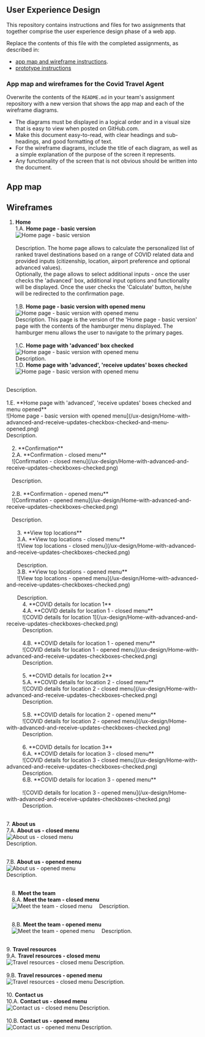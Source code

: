 ## User Experience Design

This repository contains instructions and files for two assignments that together comprise the user experience design phase of a web app.

Replace the contents of this file with the completed assignments, as described in:

- [app map and wireframe instructions](./instructions-app-map-wireframe.md).
- [prototype instructions](./instructions-prototype.md)


### App map and wireframes for the Covid Travel Agent


Overwrite the contents of the `README.md` in your team's assignment repository with a new version that shows the app map and each of the wireframe diagrams.

- The diagrams must be displayed in a logical order and in a visual size that is easy to view when posted on GitHub.com.
- Make this document easy-to-read, with clear headings and sub-headings, and good formatting of text.
- For the wireframe diagrams, include the title of each diagram, as well as a simple explanation of the purpose of the screen it represents.
- Any functionality of the screen that is not obvious should be written into the document.

## App map

## Wireframes

1. **Home** <br>
1.A. **Home page - basic version** <br>
![Home page - basic version ](/ux-design/Home-basic.png)
<br><br>
Description. The home page allows to calculate the personalized list of ranked travel destinations based on a range of COVID related data and provided inputs (citizenship, location, airport preference and optional advanced values). <br>
Optionally, the page allows to select additional inputs - once the user checks the 'advanced' box, additional input options and functionality will be displayed. Once the user checks the 'Calculate' button, he/she will be redirected to the confirmation page. 
<br><br>
1.B. **Home page - basic version with opened menu** <br> 
![Home page - basic version with opened menu](/ux-design/Home-basic-with-opened-menu.png)<br>
Description. This page is the version of the 'Home page - basic version' page with the contents of the hamburger menu displayed. The hamburger menu allows the user to navigate to the primary pages.
<br><br>
1.C. **Home page with 'advanced' box checked** <br> 
![Home page - basic version with opened menu](/ux-design/Home-with-advanced-checkbox-checked.png)<br>
Description.<br>
1.D. **Home page with 'advanced', 'receive updates' boxes checked** <br> 
![Home page - basic version with opened menu](/ux-design/Home-with-advanced-and-receive-updates-checkboxes-checked.png)
<br>
Description. 
<br><br>
1.E. **Home page with 'advanced', 'receive updates' boxes checked and menu opened** <br>
![Home page - basic version with opened menu](/ux-design/Home-with-advanced-and-receive-updates-checkbox-checked-and-menu-opened.png)
<br> 
Description. 
<br><br> 
&emsp;2. **Confirmation** <br> 
&emsp;2.A. **Confirmation - closed menu** <br>
&emsp;![Confirmation - closed menu](/ux-design/Home-with-advanced-and-receive-updates-checkboxes-checked.png)
<br><br> 
&emsp;Description.
<br><br>
&emsp;2.B. **Confirmation - opened menu** <br> 
&emsp;![Confirmation - opened menu](/ux-design/Home-with-advanced-and-receive-updates-checkboxes-checked.png)
<br><br>
&emsp;Description. 
<br><br> 
&emsp;&emsp;3. **View top locations** <br> 
&emsp;&emsp;3.A. **View top locations - closed menu** <br> 
&emsp;&emsp;![View top locations - closed menu](/ux-design/Home-with-advanced-and-receive-updates-checkboxes-checked.png)
<br><br> 
&emsp;&emsp;Description. <br>
&emsp;&emsp;3.B. **View top locations - opened menu** <br> 
&emsp;&emsp;![View top locations - opened menu](/ux-design/Home-with-advanced-and-receive-updates-checkboxes-checked.png)
<br><br> 
&emsp;&emsp;Description.<br>
&emsp;&emsp;&emsp;4. **COVID details for location 1** <br> 
&emsp;&emsp;&emsp;4.A. **COVID details for location 1 - closed menu** <br> 
&emsp;&emsp;&emsp;![COVID details for location 1](/ux-design/Home-with-advanced-and-receive-updates-checkboxes-checked.png)<br> 
&emsp;&emsp;&emsp;Description. <br><br> 
&emsp;&emsp;&emsp;4.B. **COVID details for location 1 - opened menu** <br> 
&emsp;&emsp;&emsp;![COVID details for location 1 - opened menu](/ux-design/Home-with-advanced-and-receive-updates-checkboxes-checked.png)<br>
&emsp;&emsp;&emsp;Description.<br><br> 
&emsp;&emsp;&emsp;5. **COVID details for location 2** <br> 
&emsp;&emsp;&emsp;5.A. **COVID details for location 2 - closed menu** <br> 
&emsp;&emsp;&emsp;![COVID details for location 2 - closed menu](/ux-design/Home-with-advanced-and-receive-updates-checkboxes-checked.png)
<br> 
&emsp;&emsp;&emsp;Description.<br><br>
&emsp;&emsp;&emsp;5.B. **COVID details for location 2 - opened menu** <br> 
&emsp;&emsp;&emsp;![COVID details for location 2 - opened menu](/ux-design/Home-with-advanced-and-receive-updates-checkboxes-checked.png)
<br> 
&emsp;&emsp;&emsp;Description.<br><br>
&emsp;&emsp;&emsp;6. **COVID details for location 3** <br> 
&emsp;&emsp;&emsp;6.A. **COVID details for location 3 - closed menu** <br> 
&emsp;&emsp;&emsp;![COVID details for location 3 - closed menu](/ux-design/Home-with-advanced-and-receive-updates-checkboxes-checked.png)<br> 
&emsp;&emsp;&emsp;Description.<br>
&emsp;&emsp;&emsp;6.B. **COVID details for location 3 - opened menu** <br> <br>
&emsp;&emsp;&emsp;![COVID details for location 3 - opened menu](/ux-design/Home-with-advanced-and-receive-updates-checkboxes-checked.png)<br> 
&emsp;&emsp;&emsp;Description.<br><br>

7\. **About us** <br> 
7.A. **About us - closed menu** <br> 
![About us - closed menu](/ux-design/Home-with-advanced-and-receive-updates-checkboxes-checked.png)
<br> 
Description.<br><br> 

7.B. **About us - opened menu** <br> 
![About us - opened menu](/ux-design/Home-with-advanced-and-receive-updates-checkboxes-checked.png)
<br> 
Description.<br><br>

&emsp;8. **Meet the team** <br> 
&emsp;8.A. **Meet the team - closed menu** <br> 
&emsp;![Meet the team - closed menu](/ux-design/Home-with-advanced-and-receive-updates-checkboxes-checked.png)
&emsp;Description. <br><br>

&emsp;8.B. **Meet the team - opened menu** <br>
&emsp;![Meet the team - opened menu](/ux-design/Home-with-advanced-and-receive-updates-checkboxes-checked.png)
&emsp;Description.<br><br> 

9\. **Travel resources** <br>
9.A. **Travel resources - closed menu** <br> 
![Travel resources - closed menu](/ux-design/Home-with-advanced-and-receive-updates-checkboxes-checked.png)
Description.<br><br> 
9.B. **Travel resources - opened menu** <br> 
![Travel resources - closed menu](/ux-design/Home-with-advanced-and-receive-updates-checkboxes-checked.png)
Description.<br><br> 
10\. **Contact us** <br> 
10.A. **Contact us - closed menu** <br> 
![Contact us - closed menu](/ux-design/Home-with-advanced-and-receive-updates-checkboxes-checked.png)
Description.<br><br> 
10.B. **Contact us - opened menu** <br>
![Contact us - opened menu](/ux-design/Home-with-advanced-and-receive-updates-checkboxes-checked.png)
Description.<br>
